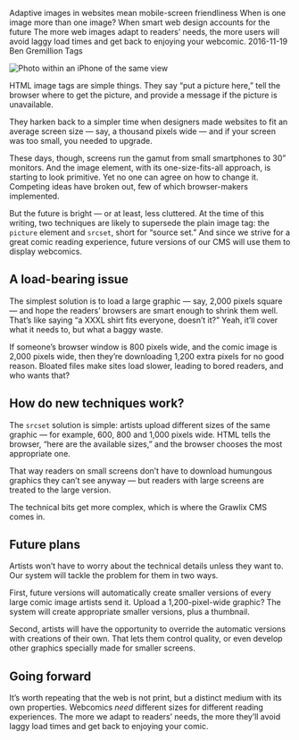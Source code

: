 Adaptive images in websites mean mobile-screen friendliness
When is one image more than one image? When smart web design accounts for the future
The more web images adapt to readers’ needs, the more users will avoid laggy load times and get back to enjoying your webcomic.
2016-11-19
Ben Gremillion
Tags

![Photo within an iPhone of the same view](/blog_content/using-differently-sized-webcomic-images/photo-photo.jpg)

HTML image tags are simple things. They say “put a picture here,” tell the browser where to get the picture, and provide a message if the picture is unavailable.

They harken back to a simpler time when designers made websites to fit an average screen size — say, a thousand pixels wide — and if your screen was too small, you needed to upgrade.

These days, though, screens run the gamut from small smartphones to 30” monitors. And the image element, with its one-size-fits-all approach, is starting to look primitive. Yet no one can agree on how to change it. Competing ideas have broken out, few of which browser-makers implemented. 

But the future is bright — or at least, less cluttered. At the time of this writing, two techniques are likely to supersede the plain image tag: the `picture` element and `srcset`, short for “source set.” And since we strive for a great comic reading experience, future versions of our CMS will use them to display webcomics.

## A load-bearing issue

The simplest solution is to load a large graphic — say, 2,000 pixels square — and hope the readers’ browsers are smart enough to shrink them well. That’s like saying “a XXXL shirt fits everyone, doesn’t it?” Yeah, it’ll cover what it needs to, but what a baggy waste.

If someone’s browser window is 800 pixels wide, and the comic image is 2,000 pixels wide, then they’re downloading 1,200 extra pixels for no good reason. Bloated files make sites load slower, leading to bored readers, and who wants that?

## How do new techniques work?

The `srcset` solution is simple: artists upload different sizes of the same graphic — for example, 600, 800 and 1,000 pixels wide. HTML tells the browser, “here are the available sizes,” and the browser chooses the most appropriate one.

That way readers on small screens don’t have to download humungous graphics they can’t see anyway — but readers with large screens are treated to the large version.

The technical bits get more complex, which is where the Grawlix CMS comes in.

## Future plans

Artists won’t have to worry about the technical details unless they want to. Our system will tackle the problem for them in two ways. 

First, future versions will automatically create smaller versions of every large comic image artists send it. Upload a 1,200-pixel-wide graphic? The system will create appropriate smaller versions, plus a thumbnail.

Second, artists will have the opportunity to override the automatic versions with creations of their own. That lets them control quality, or even develop other graphics specially made for smaller screens.

## Going forward

It’s worth repeating that the web is not print, but a distinct medium with its own properties. Webcomics *need* different sizes for different reading experiences. The more we adapt to readers’ needs, the more they’ll avoid laggy load times and get back to enjoying your comic.

